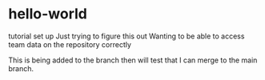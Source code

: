# hello-world
tutorial set up
Just trying to figure this out
Wanting to be able to access team data on the repository correctly


This is being added to the branch then will test that I can merge to the main branch. 
